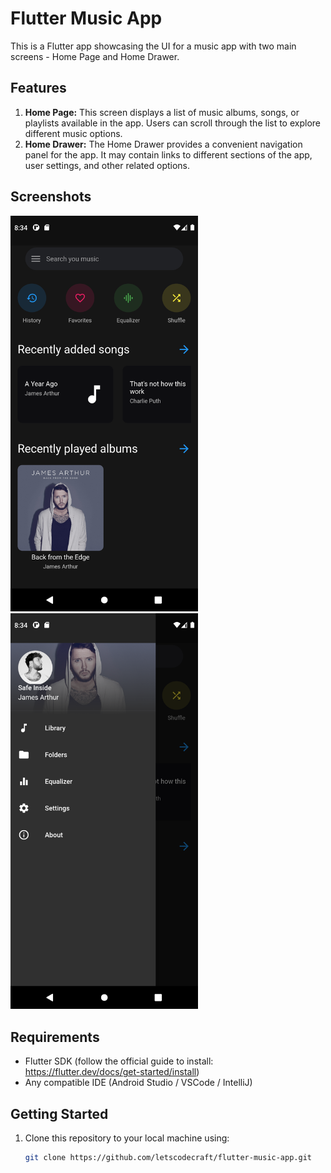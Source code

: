 # Flutter Music App

This is a Flutter app showcasing the UI for a music app with two main screens - Home Page and Home Drawer.

## Features

1. **Home Page:** This screen displays a list of music albums, songs, or playlists available in the app. Users can scroll through the list to explore different music options.
2. **Home Drawer:** The Home Drawer provides a convenient navigation panel for the app. It may contain links to different sections of the app, user settings, and other related options.

## Screenshots

<img src="assets/images/ss-1.png" alt="Loading" width="300">
<img src="assets/images/ss-2.png" alt="Loaded" width="300">

## Requirements

- Flutter SDK (follow the official guide to install: https://flutter.dev/docs/get-started/install)
- Any compatible IDE (Android Studio / VSCode / IntelliJ)

## Getting Started

1. Clone this repository to your local machine using:

   ```bash
   git clone https://github.com/letscodecraft/flutter-music-app.git